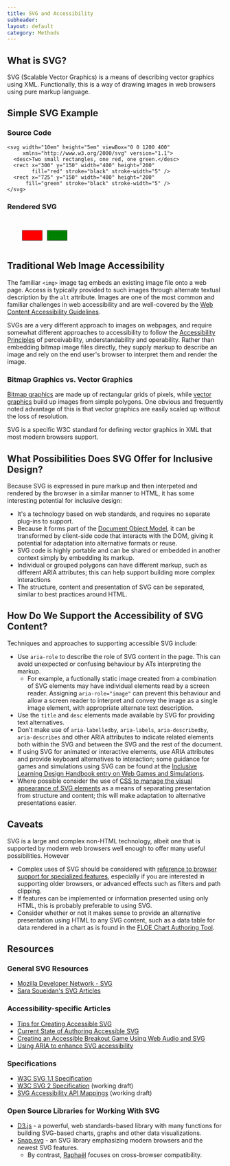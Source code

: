 ```yaml
---
title: SVG and Accessibility
subheader:
layout: default
category: Methods
---
```


## What is SVG?

SVG (Scalable Vector Graphics) is a means of describing vector graphics using XML. Functionally, this is a way of drawing images in web browsers using pure markup language.

## Simple SVG Example

### Source Code
```
<svg width="10em" height="5em" viewBox="0 0 1200 400"
     xmlns="http://www.w3.org/2000/svg" version="1.1">
  <desc>Two small rectangles, one red, one green.</desc>
  <rect x="300" y="150" width="400" height="200"
        fill="red" stroke="black" stroke-width="5" />
  <rect x="725" y="150" width="400" height="200"
      fill="green" stroke="black" stroke-width="5" />
</svg>
```
### Rendered SVG

<svg width="10em" height="5em" viewBox="0 0 1200 400"
     xmlns="http://www.w3.org/2000/svg" version="1.1">
  <desc>Two small rectangles, one red, one green.</desc>
  <rect x="300" y="150" width="400" height="200"
        fill="red" stroke="black" stroke-width="5" />
  <rect x="800" y="150" width="400" height="200"
      fill="green" stroke="black" stroke-width="5" />
</svg>

## Traditional Web Image Accessibility

The familiar `<img>` image tag embeds an existing image file onto a web page. Access is typically provided to such images through alternate textual description by the `alt` attribute. Images are one of the most common and familiar challenges in web accessibility and are well-covered by the <a href="https://www.w3.org/TR/WCAG20/" target="_blank" class="link-external">Web Content Accessibility Guidelines</a>.

SVGs are a very different approach to images on webpages, and require somewhat different approaches to accessibility to follow the [Accessibility Principles](/AccessibilityPrinciples.html) of perceivability, understandability and operability. Rather than embedding bitmap image files directly, they supply markup to describe an image and rely on the end user's browser to interpret them and render the image.

### Bitmap Graphics vs. Vector Graphics

<a href="https://en.wikipedia.org/wiki/Bitmap" target="_blank" class="link-external">Bitmap graphics</a> are made up of rectangular grids of pixels, while <a href="https://en.wikipedia.org/wiki/Vector_graphics" target="_blank" class="link-external">vector graphics</a> build up images from simple polygons. One obvious and frequently noted advantage of this is that vector graphics are easily scaled up without the loss of resolution.

SVG is a specific W3C standard for defining vector graphics in XML that most modern browsers support.

## What Possibilities Does SVG Offer for Inclusive Design?

Because SVG is expressed in pure markup and then interpeted and rendered by the browser in a similar manner to HTML, it has some interesting potential for inclusive design:

* It's a technology based on web standards, and requires no separate plug-ins to support.
* Because it forms part of the <a href="https://en.wikipedia.org/wiki/Document_Object_Model" target="_blank" class="link-external">Document Object Model</a>, it can be transformed by client-side code that interacts with the DOM, giving it potential for adaptation into alternative formats or reuse.
* SVG code is highly portable and can be shared or embedded in another context simply by embedding its markup.
* Individual or grouped polygons can have different markup, such as different ARIA attributes; this can help support building more complex interactions
* The structure, content and presentation of SVG can be separated, similar to best practices around HTML.

## How Do We Support the Accessibility of SVG Content?

Techniques and approaches to supporting accessible SVG include:

* Use `aria-role` to describe the role of SVG content in the page. This can avoid unexpected or confusing behaviour by ATs interpreting the markup.
  * For example, a fuctionally static image created from a combination of SVG elements may have individual elements read by a screen reader. Assigning `aria-role="image"` can prevent this behaviour and allow a screen reader to interpret and convey the image as a single image element, with appropriate alternate text description.
* Use the `title` and `desc` elements made available by SVG for providing text alternatives.
* Don't make use of `aria-labelledby`, `aria-labels`, `aria-describedby`, `aria-describes` and other ARIA attributes to indicate related elements both within the SVG and between the SVG and the rest of the document.
* If using SVG for animated or interactive elements, use ARIA attributes and provide keyboard alternatives to interaction; some guidance for games and simulations using SVG can be found at the [Inclusive Learning Design Handbook entry on Web Games and Simulations](/WebGamesAndSimulations.html).
* Where possible consider the use of <a href="https://developer.mozilla.org/en-US/docs/Web/Guide/CSS/Getting_started/SVG_and_CSS" target="_blank" class="link-external">CSS to manage the visual appearance of SVG elements</a> as a means of separating presentation from structure and content; this will make adaptation to alternative presentations easier.

## Caveats

SVG is a large and complex non-HTML technology, albeit one that is supported by modern web browsers well enough to offer many useful possibilities. However

* Complex uses of SVG should be considered with <a href="http://caniuse.com/#cats=SVG" target="_blank" class="link-external">reference to browser support for specialized features</a>, especially if you are interested in supporting older browsers, or advanced effects such as filters and path clipping.
* If features can be implemented or information presented using only HTML, this is probably preferable to using SVG.
* Consider whether or not it makes sense to provide an alternative presentation using HTML to any SVG content, such as a data table for data rendered in a chart as is found in the <a href="http://build.fluidproject.org/chartAuthoring/demos/" target="_blank" class="link-external">FLOE Chart Authoring Tool</a>.

## Resources

### General SVG Resources

* <a href="https://developer.mozilla.org/en-US/docs/Web/SVG" target="_blank" class="link-external">Mozilla Developer Network - SVG</a>
* <a href="https://sarasoueidan.com/tags/svg/" target="_blank" class="link-external">Sara Soueidan's SVG Articles</a>

### Accessibility-specific Articles

* <a href="http://www.sitepoint.com/tips-accessible-svg/" target="_blank" class="link-external">Tips for Creating Accessible SVG</a>
* <a href="http://schepers.cc/authoring-accessible-svg" target="_blank" class="link-external">Current State of Authoring Accessible SVG</a>
* <a href="http://www.sitepoint.com/creating-accessible-breakout-game-using-web-audio-svg/" target="_blank" class="link-external">Creating an Accessible Breakout Game Using Web Audio and SVG</a>
* <a href="https://www.paciellogroup.com/blog/2013/12/using-aria-enhance-svg-accessibility/" target="_blank" class="link-external">Using ARIA to enhance SVG accessibility</a>

### Specifications

* <a href="https://www.w3.org/TR/SVG/" target="_blank" class="link-external">W3C SVG 1.1 Specification</a>
* <a href="https://www.w3.org/TR/SVG/" target="_blank" class="link-external">W3C SVG 2 Specification</a> (working draft)
* <a href="https://www.w3.org/TR/svg-aam-1.0/" target="_blank" class="link-external">SVG Accessibility API Mappings</a> (working draft)

### Open Source Libraries for Working With SVG
* <a href="https://d3js.org/" target="_blank" class="link-external">D3.js</a> - a powerful, web standards-based library with many functions for building SVG-based charts, graphs and other data visualizations.
* <a href="http://snapsvg.io/" target="_blank" class="link-external">Snap.svg</a> - an SVG library emphasizing modern browsers and the newest SVG features.
  * By contrast, <a href="https://github.com/DmitryBaranovskiy/raphael" target="_blank" class="link-external">Raphaël</a> focuses on cross-browser compatibility.
